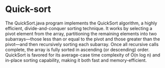 # Quick-sort
The QuickSort.java program implements the QuickSort algorithm, a highly efficient, divide-and-conquer sorting technique. 
It works by selecting a pivot element from the array, partitioning the remaining elements into two subarrays—those less
than or equal to the pivot and those greater than the pivot—and then recursively sorting each subarray. Once all recursive
calls complete, the array is fully sorted in ascending (or descending) order. QuickSort is favored for its average-case time
complexity of O(n log n) and in-place sorting capability, making it both fast and memory-efficient.
